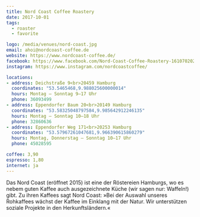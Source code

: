 ```yaml
---
title: Nord Coast Coffee Roastery
date: 2017-10-01
tags:
  - roaster
  - favorite

logo: /media/venues/nord-coast.jpg
email: ahoi@nordcoast-coffee.de
website: https://www.nordcoast-coffee.de/
facebook: https://www.facebook.com/Nord-Coast-Coffee-Roastery-1610702029193222/
instagram: https://www.instagram.com/nordcoastcoffee/

locations:
- address: Deichstraße 9<br>20459 Hamburg
  coordinates: "53.5465468,9.988025600000014"
  hours: Montag – Sonntag 9–17 Uhr
  phone: 36093499
- address: Eppendorfer Baum 20<br>20149 Hamburg
  coordinates: "53.58325048797584,9.985642912246135"
  hours: Montag – Sonntag 10–18 Uhr
  phone: 32860636
- address: Eppendorfer Weg 171<br>20253 Hamburg
  coordinates: "53.57967261047681,9.966390615860279"
  hours: Montag, Donnerstag – Sonntag 10–17 Uhr
  phone: 45028595

coffee: 3,90
espresso: 1,80
internet: ja
---
```


Das Nord Coast (eröffnet 2015) ist eine der Röstereien Hamburgs, wo es nebem guten Kaffee auch ausgezeichnete Küche (wir sagen nur: Waffeln!) gibt. Zu ihren Kaffees sagt Nord Coast: »Bei der Auswahl unseres Rohkaffees wächst der Kaffee im Einklang mit der Natur. Wir unterstützen soziale Projekte in den Herkunftsländern.«